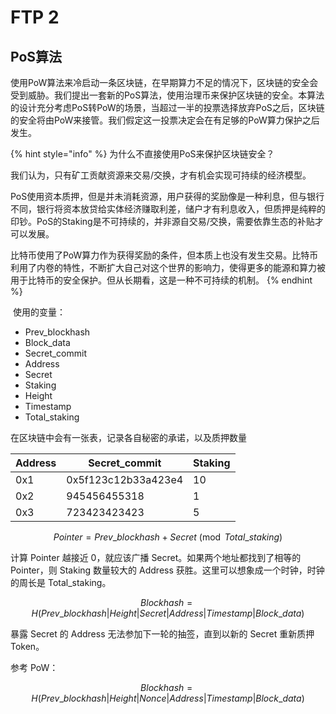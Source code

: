 # FTP 2

## PoS算法

使用PoW算法来冷启动一条区块链，在早期算力不足的情况下，区块链的安全会受到威胁。我们提出一套新的PoS算法，使用治理币来保护区块链的安全。本算法的设计充分考虑PoS转PoW的场景，当超过一半的投票选择放弃PoS之后，区块链的安全将由PoW来接管。我们假定这一投票决定会在有足够的PoW算力保护之后发生。



{% hint style="info" %}
为什么不直接使用PoS来保护区块链安全？

我们认为，只有矿工贡献资源来交易/交换，才有机会实现可持续的经济模型。

PoS使用资本质押，但是并未消耗资源，用户获得的奖励像是一种利息，但与银行不同，银行将资本放贷给实体经济赚取利差，储户才有利息收入，但质押是纯粹的印钞。PoS的Staking是不可持续的，并非源自交易/交换，需要依靠生态的补贴才可以发展。

比特币使用了PoW算力作为获得奖励的条件，但本质上也没有发生交易。比特币利用了内卷的特性，不断扩大自己对这个世界的影响力，使得更多的能源和算力被用于比特币的安全保护。但从长期看，这是一种不可持续的机制。
{% endhint %}

 使用的变量：

* Prev\_blockhash
* Block\_data
* Secret\_commit
* Address
* Secret
* Staking
* Height
* Timestamp
* Total\_staking

在区块链中会有一张表，记录各自秘密的承诺，以及质押数量

| Address | Secret\_commit      | Staking |
| ------- | ------------------- | ------- |
| 0x1     | 0x5f123c12b33a423e4 | 10      |
| 0x2     | 945456455318        | 1       |
| 0x3     | 723423423423        | 5       |

$$
Pointer = Prev\_blockhash+Secret \pmod {Total\_staking}
$$

计算 Pointer 越接近 0，就应该广播 Secret。如果两个地址都找到了相等的 Pointer，则 Staking 数量较大的 Address 获胜。这里可以想象成一个时钟，时钟的周长是 Total\_staking。

$$
Blockhash = H(Prev\_blockhash | Height | Secret | Address | Timestamp|Block\_data)
$$

暴露 Secret 的 Address 无法参加下一轮的抽签，直到以新的 Secret 重新质押 Token。



参考 PoW：

$$
Blockhash = H(Prev\_blockhash | Height | Nonce | Address|Timestamp | Block\_data)
$$
